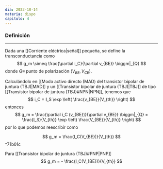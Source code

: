 ```yaml
---
dia: 2023-10-14
materia: dispo
capitulo: 4
---
```

### Definición
---
Dada una [[Corriente eléctrica|señal]] pequeña, se define la transconductancia como $$ g_m \simeq \frac{\partial i_C}{\partial v_{BE}} \biggm|_{Q} $$ donde $Q \equiv$  punto de polarización  $(V_{BE}, V_{CE})$.

Calculándolo en [[Modo activo directo (MAD) del transistor bipolar de juntura (TBJ)|MAD]] y un [[Transistor bipolar de juntura (TBJ)|TBJ]] de tipo [[Transistor bipolar de juntura (TBJ)#NPN|NPN]], tenemos que $$ i_C = I_S \exp \left( \frac{v_{BE}}{V_{th}} \right) $$ entonces $$ g_m = \frac{\partial i_C (v_{BE})}{\partial v_{BE}} \biggm|_{Q} = \frac{I_S}{V_{th}} \exp \left( \frac{V_{BE}}{V_{th}} \right) $$ por lo que podemos reescribir como 

$$ g_m = \frac{I_C(V_{BE})}{V_{th}} $$ ^71b01c

Para [[Transistor bipolar de juntura (TBJ)#PNP|PNP]] $$ g_m = - \frac{I_C(V_{BE})}{V_{th}} $$